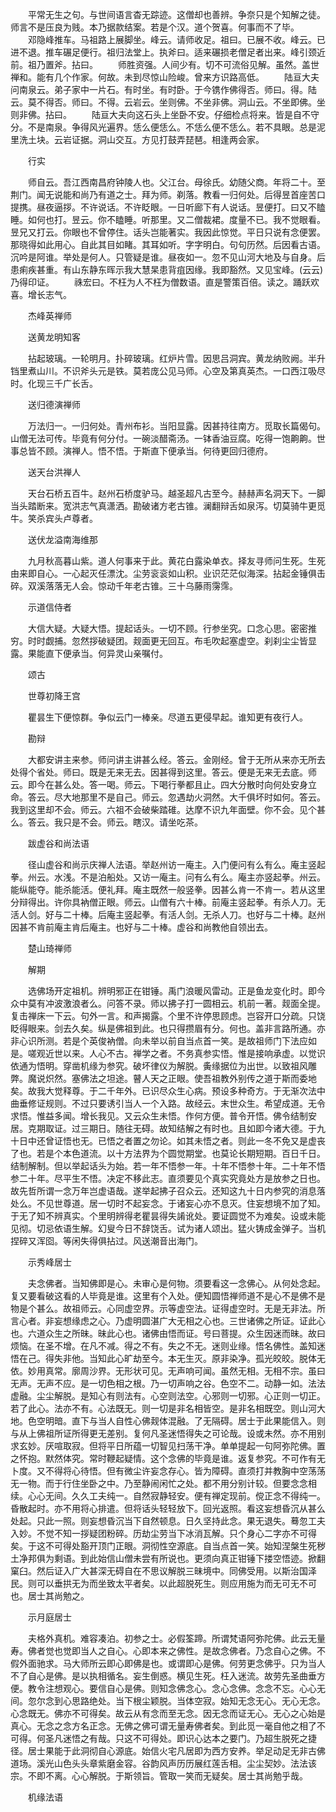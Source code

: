 <!-- { "loadSidebar": true } -->
　　平常无生之句。与世间语言杳无踪迹。这僧却也善辨。争奈只是个知解之徒。师言不是压良为贱。本乃据款结案。若是个汉。道个贺喜。何事而不了毕。
　　邓隐峰推车。马祖路上展脚坐。峰云。请师收足。祖曰。已展不收。峰云。已进不退。推车碾足便行。祖归法堂上。执斧曰。适来碾损老僧足者出来。峰引颈近前。祖乃置斧。拈曰。
　　师胜资强。人间少有。切不可流俗见解。虽然。盖世禅和。能有几个作家。何故。未到尽惊山险峻。曾来方识路高低。
　　陆亘大夫问南泉云。弟子家中一片石。有时坐。有时卧。于今镌作佛得否。师曰。得。陆云。莫不得否。师曰。不得。云岩云。坐则佛。不坐非佛。洞山云。不坐即佛。坐则非佛。拈曰。
　　陆亘大夫向这石头上坐卧不安。仔细检点将来。皆是自不守分。不是南泉。争得风光遍界。恁么便恁么。不恁么便不恁么。若不具眼。总是泥里洗土块。云岩证据。洞山交互。方见打鼓弄琵琶。相逢两会家。

　　行实

　　师自云。吾江西南昌府钟陵人也。父江台。母徐氏。幼随父商。年将二十。至荆门。闻无说能和尚乃有道之士。拜为师。剃落。教看一归何处。后得昱首座苦口提携。昼夜逼拶。不许说话。不许眨眼。一日听廊下有人说话。昱便打。曰又不瞌睡。如何也打。昱云。你不瞌睡。听那里。又二僧裁裙。度量不已。我不觉眼看。昱兄又打云。你眼也不曾停住。话头岂能著实。我因此惊觉。平日只说有念便罢。那晓得如此用心。自此其目如睹。其耳如听。字字明白。句句历然。后因看古语。沉吟是阿谁。举处是何人。只管疑是谁。昼夜如一。忽不见山河大地及与自身。后患痢疾甚重。有山东静东晖示我大慧杲患背疽因缘。我即豁然。又见宝峰。(云云)乃得印证。
　　祩宏曰。不枉为人不枉为僧数语。直是警策百倍。读之。踊跃欢喜。增长志气。

　　杰峰英禅师


　　送黄龙明知客

　　拈起玻璃。一轮明月。扑碎玻璃。红炉片雪。因思吕洞宾。黄龙纳败阙。半升铛里煮山川。不识斧头元是铁。莫若庞公见马师。心空及第真英杰。一口西江吸尽时。化现三千广长舌。

　　送归德演禅师

　　万法归一。一归何处。青州布衫。当阳显露。因甚持往南方。觅取长篇偈句。山僧无法可传。毕竟有何分付。一碗淡醋斋汤。一钵香油豆腐。吃得一饱齁齁。世事总皆不顾。演禅人。悟不悟。于斯直下便承当。何待更回归德府。

　　送天台洪禅人

　　天台石桥五百牛。赵州石桥度驴马。越圣超凡古至今。赫赫声名洞天下。一脚当头踏断来。宽洪志气真潇洒。勘破诸方老古锥。澜翻辩舌如泉泻。切莫骑牛更觅牛。笑杀宾头卢尊者。

　　送伏龙溢南海维那

　　九月秋高暮山紫。道人何事来于此。黄花白露染单衣。择友寻师问生死。生死由来即自心。一心起灭任漂沈。尘劳衮衮如山积。业识茫茫似海深。拈起金锤俱击碎。双溪落落无人会。惊动千年老古锥。三十乌藤雨霶霈。

　　示道信侍者

　　大信大疑。大疑大悟。提起话头。一切不顾。行参坐究。口念心思。密密推穷。时时觑捕。忽然拶破疑团。觌面更无回互。布毛吹起塞虚空。刹刹尘尘皆显露。果能直下便承当。何异灵山亲嘱付。

　　颂古


　　世尊初降王宫

　　瞿昙生下便惊群。争似云门一棒亲。尽道五更侵早起。谁知更有夜行人。

　　勘辩

　　大都安讲主来参。师问讲主讲甚么经。答云。金刚经。曾于无所从来亦无所去处得个省处。师曰。既是无来无去。因甚得到这里。答云。便是无来无去底。师云。即今在甚么处。答一喝。师云。下喝行拳都且止。四大分散时向何处安身立命。答云。尽大地那里不是自己。师云。忽遇劫火洞然。大千俱坏时如何。答云。我到这里却不会。师云。六祖不会破柴踏碓。达摩不识九年面壁。你不会。见个甚么。答云。我只是不会。师云。瞎汉。请坐吃茶。

　　跋虚谷和尚法语

　　径山虚谷和尚示庆禅人法语。举赵州访一庵主。入门便问有么有么。庵主竖起拳。州云。水浅。不是泊船处。又访一庵主。问有么有么。庵主亦竖起拳。州云。能纵能夺。能杀能活。便礼拜。庵主既然一般竖拳。因甚么肯一不肯一。若从这里分辩得出。许你具衲僧正眼。师云。山僧有六十棒。前庵主竖起拳。有杀人刀。无活人剑。好与二十棒。后庵主竖起拳。有活人剑。无杀人刀。也好与二十棒。赵州因甚不肯前庵主肯后庵主。也好与二十棒。虚谷和尚教他自领出去。

　　楚山琦禅师


　　解期

　　选佛场开定祖机。辨明邪正在钳锤。禹门浪暖风雷动。正是鱼龙变化时。即今众中莫有冲波激浪者么。问答不录。师以拂子打一圆相云。机前一著。觌面全提。复击禅床一下云。句外一言。和声揭露。个里不许停思顾虑。岂容开口分疏。只饶眨得眼来。剑去久矣。纵是佛祖到此。也只得攒眉有分。何也。盖非言路所通。亦非心识所测。若是个英俊衲僧。向未举以前自当点首一笑。是故祖师门下法应如是。嗟观近世以来。人心不古。禅学之者。不务真参实悟。惟是接响承虚。以觉识依通为悟明。穿凿机缘为参究。破坏律仪为解脱。夤缘据位为出世。以致祖风雕弊。魔说炽然。塞佛法之坦途。瞽人天之正眼。使吾祖教外别传之道于斯而委地矣。故我大觉释尊。于二千年外。已识尽众生心病。预设多种奇方。于无渐次法中曲垂修证规则。不过只要诱引当人一个入路。故经云。末世众生。希望成道。无令求悟。惟益多闻。增长我见。又云众生未悟。作何方便。普令开悟。佛令结制安居。克期取证。过三期日。随往无碍。故知结解之有时也。且如即今诸大德。于九十日中还曾证悟也无。已悟之者置之勿论。如其未悟之者。则此一冬不免又是虚丧了也。若是个本色道流。以十方法界为个圆觉期堂。也莫论长期短期。百日千日。结制解制。但以举起话头为始。若一年不悟参一年。十年不悟参十年。二十年不悟参二十年。尽平生不悟。决定不移此志。直须要见个真实究竟处方是放参之日也。故先哲所谓一念万年岂虚语哉。遂举起拂子召众云。还知这九十日内参究的消息落处么。不见世尊道。居一切时不起妄念。于诸妄心亦不息灭。住妄想境不加了知。于无了知不辨真实。个里明辨得老瞿昙得失誵讹处。要证圆觉不为难矣。设或未能见彻。切忌依语生解。幻叟今日不辞饶舌。试为诸人颂出。猛火铸成金弹子。当机捏碎又浑囵。等闲失得俱拈过。风送潮音出海门。

　　示秀峰居士

　　夫念佛者。当知佛即是心。未审心是何物。须要看这一念佛心。从何处念起。复又要看破这看的人毕竟是谁。这里有个入处。便知圆悟禅师道不是心不是佛不是物是个甚么。故祖师云。心同虚空界。示等虚空法。证得虚空时。无是无非法。所言心者。非妄想缘虑之心。乃虚明圆湛广大无相之心也。三世诸佛之所证。证此心也。六道众生之所昧。昧此心也。诸佛由悟而证。号曰菩提。众生因迷而昧。故曰烦恼。在圣不增。在凡不减。得之不有。失之不无。迷则业缘。悟名佛性。盖知迷悟在己。得失非他。当知此心旷劫至今。本无生灭。原非染净。孤光皎皎。脱体无依。妙用真常。廓周沙界。无形状可见。无声响可闻。虽然无相。无相不宗。虽曰无声。无声不应。是一切色相之根。乃一切声响之谷。色空不二。动静一如。法法虚融。尘尘解脱。是知心有则法有。心空则法空。心邪则一切邪。心正则一切正。若了此心。法亦不有。心法既无。则一切是非名相皆空。是非名相既空。则山河大地。色空明暗。直下与当人自性心佛觌体混融。了无隔碍。居士于此果能信入。则与从上佛祖所证所得更无差别。复何凡圣迷悟得失之可论哉。设或未然。亦不用别求玄妙。厌喧取寂。但将平日所蕴一切智见扫荡干净。单单提起一句阿弥陀佛。置之怀抱。默然体究。常时鞭起疑情。这个念佛的毕竟是谁。返复参究。不可作有无卜度。又不得将心待悟。但有微尘许妄念存心。皆为障碍。直须打并教胸中空荡荡无一物。而于行住坐卧之中。乃至静闹闲忙之处。都不用分别计较。但要念念相续。心心无间。久久工夫纯一。自然寂静轻安。便有禅定现前。傥正念不得纯一。昏散起时。亦不用将心排遣。但将话头轻轻放下。回光返照。看这妄想昏沉从甚么处起。只此一照。则妄想昏沉当下自然顿息。日久坚持此念。果无退失。蓦忽工夫入妙。不觉不知一拶疑团粉碎。历劫尘劳当下冰消瓦解。只个身心二字亦不可得矣。于这不可得处豁开顶门正眼。洞彻性空源底。自当点首一笑。始知涅槃生死秽土净邦俱为剩语。到此始信山僧未尝有所说也。更须向真正钳锤下搂空悟迹。掀翻窠臼。然后证入广大甚深无碍自在不思议解脱三昧境中。同佛受用。以斯治国泽民。则可以垂拱无为而坐致太平者矣。以此超脱死生。则应用施为而无可无不可也。居士其尚勉之。

　　示月庭居士

　　夫格外真机。难容凑泊。初参之士。必假筌蹄。所谓梵语阿弥陀佛。此云无量寿。佛者觉也觉即当人之自心。心即本来之佛性。是故念佛者。乃念自心之佛。不假外面驰求。马大师所云即心即佛是也。或谓即心是佛。何劳更念佛乎。只为当人不了自心是佛。是以执相循名。妄生倒惑。横见生死。枉入迷流。故劳先圣曲垂方便。教令注想观心。要信自心是佛。则知念佛念心。念心念佛。念念不忘。心心无间。忽尔念到心思路绝处。当下根尘颖脱。当体空寂。始知无念无心。无心无念。心念既无。佛亦不可得矣。故云从有念而至无念。因无念而证无心。无心之心始是真心。无念之念方名正念。无佛之佛可谓无量寿佛者矣。到此觅一毫自他之相了不可得。何圣凡迷悟之有哉。只这不可得处。即识心达本之要门。乃超生脱死之捷径。居士果能于此洞彻自心源底。始信火宅凡居即为西方安养。举足动足无非古佛道场。溪光山色头头章紫磨金容。谷韵风声历历展红莲舌相。尘尘契妙。法法该宗。不即不离。心心解脱。于斯领旨。管取一笑而无疑矣。居士其尚勉乎哉。

　　机缘法语

